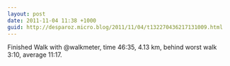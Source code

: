 ```yaml
---
layout: post
date: 2011-11-04 11:38 +1000
guid: http://desparoz.micro.blog/2011/11/04/t132270436217131009.html
---
```

Finished Walk with @walkmeter, time 46:35, 4.13 km, behind worst walk 3:10, average 11:17.
